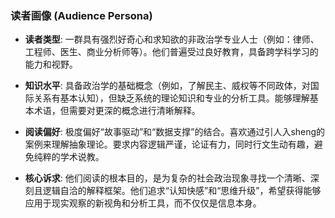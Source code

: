 ### **读者画像 (Audience Persona)**

*   **读者类型**: 一群具有强烈好奇心和求知欲的非政治学专业人士（例如：律师、工程师、医生、商业分析师等）。他们普遍受过良好教育，具备跨学科学习的能力和视野。

*   **知识水平**: 具备政治学的基础概念（例如，了解民主、威权等不同政体，对国际关系有基本认知），但缺乏系统的理论知识和专业的分析工具。能够理解基本术语，但需要对更深的概念进行清晰解释。

*   **阅读偏好**: 极度偏好“故事驱动”和“数据支撑”的结合。喜欢通过引人入sheng的案例来理解抽象理论。要求内容逻辑严谨，论证有力，同时行文生动有趣，避免纯粹的学术说教。

*   **核心诉求**: 他们阅读的根本目的，是为复杂的社会政治现象寻找一个清晰、深刻且逻辑自洽的解释框架。他们追求“认知快感”和“思维升级”，希望获得能够应用于现实观察的新视角和分析工具，而不仅仅是信息本身。
